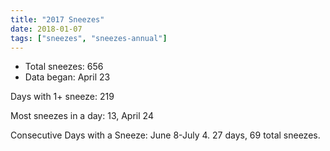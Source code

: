 ```yaml
---
title: "2017 Sneezes"
date: 2018-01-07
tags: ["sneezes", "sneezes-annual"]
---
```


- Total sneezes: 656
- Data began: April 23

<!--more-->

Days with 1+ sneeze: 219

Most sneezes in a day: 13, April 24

Consecutive Days with a Sneeze: June 8-July 4. 27 days, 69 total sneezes.
